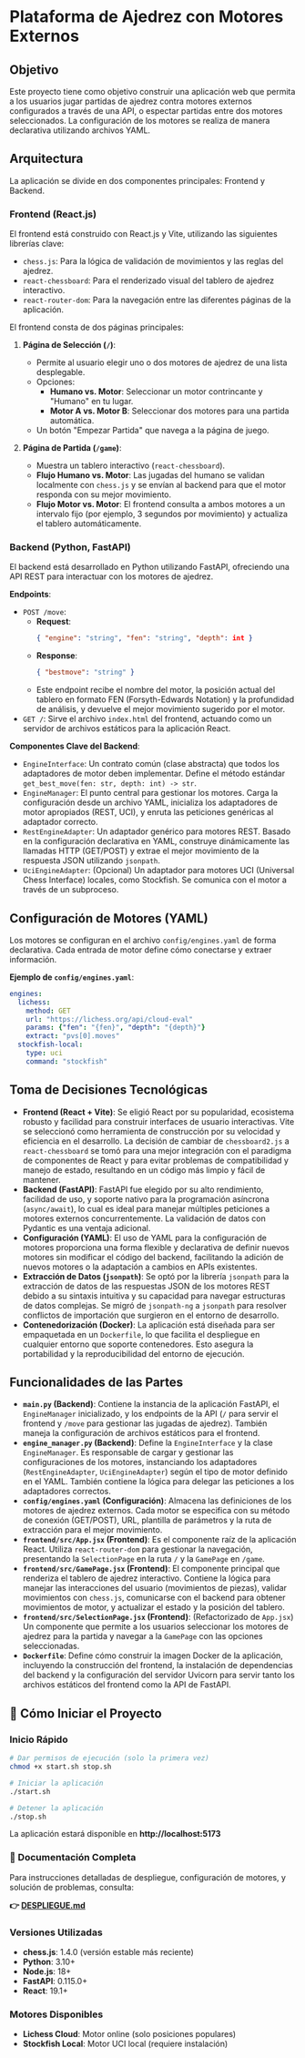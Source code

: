 # Plataforma de Ajedrez con Motores Externos

## Objetivo
Este proyecto tiene como objetivo construir una aplicación web que permita a los usuarios jugar partidas de ajedrez contra motores externos configurados a través de una API, o espectar partidas entre dos motores seleccionados. La configuración de los motores se realiza de manera declarativa utilizando archivos YAML.

## Arquitectura
La aplicación se divide en dos componentes principales: Frontend y Backend.

### Frontend (React.js)
El frontend está construido con React.js y Vite, utilizando las siguientes librerías clave:
-   `chess.js`: Para la lógica de validación de movimientos y las reglas del ajedrez.
-   `react-chessboard`: Para el renderizado visual del tablero de ajedrez interactivo.
-   `react-router-dom`: Para la navegación entre las diferentes páginas de la aplicación.

El frontend consta de dos páginas principales:

1.  **Página de Selección (`/`)**:
    -   Permite al usuario elegir uno o dos motores de ajedrez de una lista desplegable.
    -   Opciones:
        -   **Humano vs. Motor**: Seleccionar un motor contrincante y "Humano" en tu lugar.
        -   **Motor A vs. Motor B**: Seleccionar dos motores para una partida automática.
    -   Un botón "Empezar Partida" que navega a la página de juego.

2.  **Página de Partida (`/game`)**:
    -   Muestra un tablero interactivo (`react-chessboard`).
    -   **Flujo Humano vs. Motor**: Las jugadas del humano se validan localmente con `chess.js` y se envían al backend para que el motor responda con su mejor movimiento.
    -   **Flujo Motor vs. Motor**: El frontend consulta a ambos motores a un intervalo fijo (por ejemplo, 3 segundos por movimiento) y actualiza el tablero automáticamente.

### Backend (Python, FastAPI)
El backend está desarrollado en Python utilizando FastAPI, ofreciendo una API REST para interactuar con los motores de ajedrez. 

**Endpoints**:
-   `POST /move`:
    -   **Request**:
        ```json
        { "engine": "string", "fen": "string", "depth": int }
        ```
    -   **Response**:
        ```json
        { "bestmove": "string" }
        ```
    -   Este endpoint recibe el nombre del motor, la posición actual del tablero en formato FEN (Forsyth-Edwards Notation) y la profundidad de análisis, y devuelve el mejor movimiento sugerido por el motor.
-   `GET /`: Sirve el archivo `index.html` del frontend, actuando como un servidor de archivos estáticos para la aplicación React.

**Componentes Clave del Backend**:
-   `EngineInterface`: Un contrato común (clase abstracta) que todos los adaptadores de motor deben implementar. Define el método estándar `get_best_move(fen: str, depth: int) -> str`.
-   `EngineManager`: El punto central para gestionar los motores. Carga la configuración desde un archivo YAML, inicializa los adaptadores de motor apropiados (REST, UCI), y enruta las peticiones genéricas al adaptador correcto.
-   `RestEngineAdapter`: Un adaptador genérico para motores REST. Basado en la configuración declarativa en YAML, construye dinámicamente las llamadas HTTP (GET/POST) y extrae el mejor movimiento de la respuesta JSON utilizando `jsonpath`.
-   `UciEngineAdapter`: (Opcional) Un adaptador para motores UCI (Universal Chess Interface) locales, como Stockfish. Se comunica con el motor a través de un subproceso.

## Configuración de Motores (YAML)
Los motores se configuran en el archivo `config/engines.yaml` de forma declarativa. Cada entrada de motor define cómo conectarse y extraer información.

**Ejemplo de `config/engines.yaml`**:
```yaml
engines:
  lichess:
    method: GET
    url: "https://lichess.org/api/cloud-eval"
    params: {"fen": "{fen}", "depth": "{depth}"}
    extract: "pvs[0].moves"
  stockfish-local:
    type: uci
    command: "stockfish"
```

## Toma de Decisiones Tecnológicas

-   **Frontend (React + Vite)**: Se eligió React por su popularidad, ecosistema robusto y facilidad para construir interfaces de usuario interactivas. Vite se seleccionó como herramienta de construcción por su velocidad y eficiencia en el desarrollo. La decisión de cambiar de `chessboard2.js` a `react-chessboard` se tomó para una mejor integración con el paradigma de componentes de React y para evitar problemas de compatibilidad y manejo de estado, resultando en un código más limpio y fácil de mantener.
-   **Backend (FastAPI)**: FastAPI fue elegido por su alto rendimiento, facilidad de uso, y soporte nativo para la programación asíncrona (`async/await`), lo cual es ideal para manejar múltiples peticiones a motores externos concurrentemente. La validación de datos con Pydantic es una ventaja adicional.
-   **Configuración (YAML)**: El uso de YAML para la configuración de motores proporciona una forma flexible y declarativa de definir nuevos motores sin modificar el código del backend, facilitando la adición de nuevos motores o la adaptación a cambios en APIs existentes.
-   **Extracción de Datos (`jsonpath`)**: Se optó por la librería `jsonpath` para la extracción de datos de las respuestas JSON de los motores REST debido a su sintaxis intuitiva y su capacidad para navegar estructuras de datos complejas. Se migró de `jsonpath-ng` a `jsonpath` para resolver conflictos de importación que surgieron en el entorno de desarrollo.
-   **Contenedorización (Docker)**: La aplicación está diseñada para ser empaquetada en un `Dockerfile`, lo que facilita el despliegue en cualquier entorno que soporte contenedores. Esto asegura la portabilidad y la reproducibilidad del entorno de ejecución.

## Funcionalidades de las Partes

-   **`main.py` (Backend)**: Contiene la instancia de la aplicación FastAPI, el `EngineManager` inicializado, y los endpoints de la API (`/` para servir el frontend y `/move` para gestionar las jugadas de ajedrez). También maneja la configuración de archivos estáticos para el frontend.
-   **`engine_manager.py` (Backend)**: Define la `EngineInterface` y la clase `EngineManager`. Es responsable de cargar y gestionar las configuraciones de los motores, instanciando los adaptadores (`RestEngineAdapter`, `UciEngineAdapter`) según el tipo de motor definido en el YAML. También contiene la lógica para delegar las peticiones a los adaptadores correctos.
-   **`config/engines.yaml` (Configuración)**: Almacena las definiciones de los motores de ajedrez externos. Cada motor se especifica con su método de conexión (GET/POST), URL, plantilla de parámetros y la ruta de extracción para el mejor movimiento.
-   **`frontend/src/App.jsx` (Frontend)**: Es el componente raíz de la aplicación React. Utiliza `react-router-dom` para gestionar la navegación, presentando la `SelectionPage` en la ruta `/` y la `GamePage` en `/game`.
-   **`frontend/src/GamePage.jsx` (Frontend)**: El componente principal que renderiza el tablero de ajedrez interactivo. Contiene la lógica para manejar las interacciones del usuario (movimientos de piezas), validar movimientos con `chess.js`, comunicarse con el backend para obtener movimientos de motor, y actualizar el estado y la posición del tablero.
-   **`frontend/src/SelectionPage.jsx` (Frontend)**: (Refactorizado de `App.jsx`) Un componente que permite a los usuarios seleccionar los motores de ajedrez para la partida y navegar a la `GamePage` con las opciones seleccionadas.
-   **`Dockerfile`**: Define cómo construir la imagen Docker de la aplicación, incluyendo la construcción del frontend, la instalación de dependencias del backend y la configuración del servidor Uvicorn para servir tanto los archivos estáticos del frontend como la API de FastAPI.

## 🚀 Cómo Iniciar el Proyecto

### Inicio Rápido

```bash
# Dar permisos de ejecución (solo la primera vez)
chmod +x start.sh stop.sh

# Iniciar la aplicación
./start.sh

# Detener la aplicación
./stop.sh
```

La aplicación estará disponible en **http://localhost:5173**

### 📖 Documentación Completa

Para instrucciones detalladas de despliegue, configuración de motores, y solución de problemas, consulta:

**👉 [DESPLIEGUE.md](DESPLIEGUE.md)**

### Versiones Utilizadas

- **chess.js**: 1.4.0 (versión estable más reciente)
- **Python**: 3.10+
- **Node.js**: 18+
- **FastAPI**: 0.115.0+
- **React**: 19.1+

### Motores Disponibles

- **Lichess Cloud**: Motor online (solo posiciones populares)
- **Stockfish Local**: Motor UCI local (requiere instalación)
